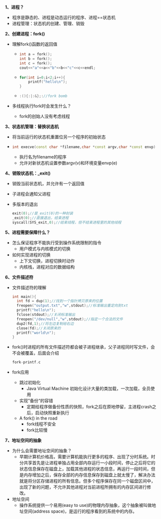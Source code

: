 **1、进程？**

- 程序是静态的、进程是动态运行的程序、进程==状态机
- 进程管理：状态机的创建、管理、销毁

**2、创建进程：fork()**

- 理解fork()函数的返回值

  - ```c++
    int a = fork();
    int b = fork();
    int c = fork();
    cout<<"a"<<a<<"b"<<b<<"c"<<c<<endl;
    ```

  - ```c++
    for(int i=0;i<2;i++){
    	printf("hello\n");
    }
    ```

  - ```c++
    :(){:|:&};://fork bomb
    ```

- 多线程执行fork时会发生什么？

  - fork的创始人没有考虑线程

**3、状态机管理：替换状态机**

- 将当前运行的状态机重置位另一个程序的初始状态

- ```c++
  int execve(const char *filename,char *const argv,char *const envp)
  ```

  - 执行名为filename的程序
  - 允许对新状态机设置参数argv(v)和环境变量envp(e)

**4、销毁状态机：_exit()**

- 销毁当前状态机，并允许有一个返回值

- 子进程会通知父进程

- 多版本的退出

  ```c++
  exit(0);//是_exit(0)的一种封装
  _exit(0);//直接退出，结束进程
  syscall(SYS_exit,0);//结束线程，但不结束进程里的其他线程
  ```

**5、进程需要保障什么？**

- 怎么保证程序不能执行受到操作系统限制的指令
  - 用户模式与内核模式的切换
- 如何实现进程的切换	
  - 上下文切换，进程切换时动作
  - 内核栈，进程对应的数据结构

**6、文件描述符**

- 文件描述符的理解

  ```c++
  int main(){
  	int fd = dup(1);//找到一个指针拷贝原来的位置
  	freopen("output.txt","w",stdout);//标准输出重定向到txt
  	printf("hello\n");
  	fclose(stdout);//关闭标准输出
  	freopen("/dev/null","w",stdout);//指定一个合法的文件
  	dup2(fd,1);//将左边复制给右边
  	close(fd);//关闭原来的
  	printf("world\n");
  }
  ```

- fork()时进程的所有文件描述符都会被子进程继承，父子进程同时写文件，会不会被覆盖，后面会介绍

  ```c++
  fork-printf.c
  ```

- fork应用

  - 跳过初始化
    - Java Virtual Machine 初始化设计大量的类加载，一次加载，全员使用
  - 实现”备份“的容错
    - 定期给程序做备份性质的快照，fork之后在原地停留，主进程crash之后，启动快照重新执行
  - A fork() in the road
    - fork线程不安全
    - fork比较慢

**7、地址空间的抽象**

- 为什么会需要地址空间的抽象？
  - 早期计算机价格高，需要计算机能执行更多的程序、出现了分时系统。时分共享首先是让进程单独占用全部内存运行一小段时间，停止之后将它的状态信息保存在磁盘上，加载其他进程的状态信息，再运行一段时间，但是内存增加之后，保存全部的内存信息保存到磁盘上就太慢了，解决办法就是将分区存储进程的所有信息。但多个程序保存在同一个磁盘区间中，出现了新的问题，不允许其他进程对当前进程所拥有的内存区间进行修改。
- 地址空间
  - 操作系统提供一个易用(easy to use)的物理内存抽象，这个抽象被叫做地址空间(address space)，是运行的程序看到的系统中的内存。

